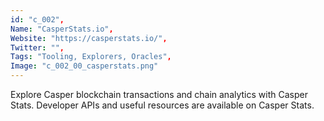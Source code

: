 ```yaml
--- 
id: "c_002", 
Name: "CasperStats.io", 
Website: "https://casperstats.io/", 
Twitter: "", 
Tags: "Tooling, Explorers, Oracles", 
Image: "c_002_00_casperstats.png" 
--- 
```

 
Explore Casper blockchain transactions and chain analytics with Casper Stats. Developer APIs and useful resources are available on Casper Stats.
